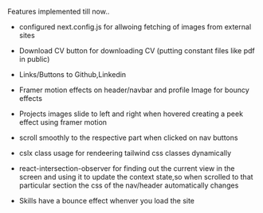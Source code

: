 Features implemented till now..

- configured next.config.js for allwoing fetching of images from external sites

- Download CV button for downloading CV (putting constant files like pdf in public)

- Links/Buttons to Github,Linkedin

- Framer motion effects on header/navbar  and profile Image for bouncy effects

- Projects images slide to left and right when hovered creating a peek effect using framer motion

- scroll smoothly to the respective part when clicked on nav buttons

- cslx class usage for rendeering tailwind css classes dynamically

- react-intersection-observer for finding out the current view in the screen and using it to update the context state,so when scrolled to that particular section the css of the nav/header automatically changes

- Skills have a bounce effect whenver you load the site
